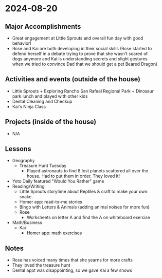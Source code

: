# 2024-08-20

## Major Accomplishments

* Great engagement at Little Sprouts and overall fun day with good behavior!
* Rose and Kai are both developing in their social skills (Rose started to defend herself in a debate trying to prove that she wasn't scared of dogs anymore and Kai is understanding secrets and slight gestures when we tried to convince Dad that we should get a pet Beared Dragon)

## Activities and events (outside of the house)
* Little Sprouts + Exploring Rancho San Rafeal Regional Park + Dinosaur park lunch and played with other kids
* Dental Cleaning and Checkup
* Kai's Ninja Class

## Projects (inside of the house)
* N/A

## Lessons
* Geography
    * Treasure Hunt Tuesday
      * Played astronauts to find 8 lost planets scattered all over the house. Had to put them in order. They loved it!
* Yoto Daily featured "Would You Rather" game
* Reading/Writing
    * Little Sprouts storytime about Reptiles & craft to make your own snake.
    * Homer app: read-to-me stories
    * Bingo with Letters & Animals (adding animal noises for more fun)
    * Rose
      * Worksheets on letter A and find the A on whiteboard exercise
* Math/Business
    * Kai
        * Homer app: math exercises



## Notes
* Rose has voiced many times that she yearns for more crafts
* They loved the treasure hunt
* Dental appt was disappointing, so we gave Kai a few shows





